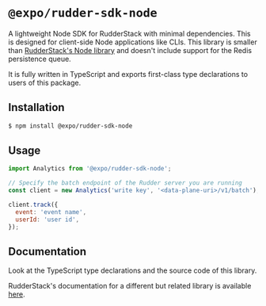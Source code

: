 # `@expo/rudder-sdk-node`

A lightweight Node SDK for RudderStack with minimal dependencies. This is designed for client-side Node applications like CLIs. This library is smaller than [RudderStack's Node library](https://github.com/rudderlabs/rudder-sdk-node) and doesn't include support for the Redis persistence queue.

It is fully written in TypeScript and exports first-class type declarations to users of this package.

## Installation

```bash
$ npm install @expo/rudder-sdk-node
```

## Usage

```js
import Analytics from '@expo/rudder-sdk-node';

// Specify the batch endpoint of the Rudder server you are running
const client = new Analytics('write key', '<data-plane-uri>/v1/batch');

client.track({
  event: 'event name',
  userId: 'user id',
});
```

## Documentation

Look at the TypeScript type declarations and the source code of this library.

RudderStack's documentation for a different but related library is available [here](https://docs.rudderstack.com/rudderstack-sdk-integration-guides/rudderstack-node-sdk).

